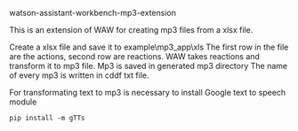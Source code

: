 
watson-assistant-workbench-mp3-extension

This is an extension of WAW for creating mp3 files from a xlsx file.

Create a xlsx file and save it to example\mp3_app\xls
The first row in the file are the actions, second row are reactions.
WAW takes reactions and transform it to mp3 file. Mp3 is saved in generated mp3 directory
The name of every mp3 is written in cddf txt file. 

For transformating text to mp3 is necessary to install Google text to speech module 
```
pip install -m gTTs 
```


